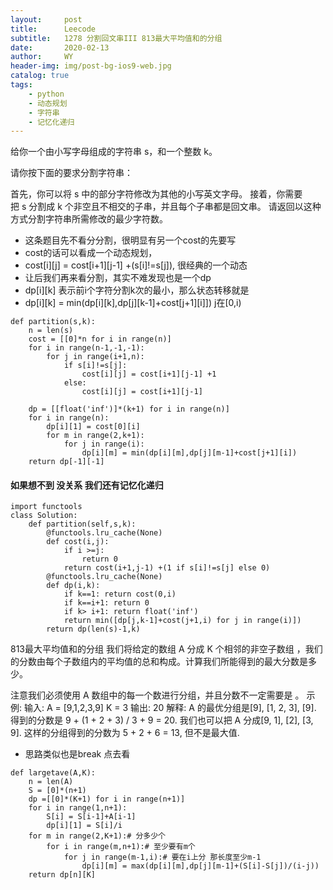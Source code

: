 ```yaml
---
layout:     post
title:      Leecode
subtitle:   1278 分割回文串III 813最大平均值和的分组
date:       2020-02-13
author:     WY
header-img: img/post-bg-ios9-web.jpg
catalog: true
tags:
    - python
    - 动态规划
    - 字符串
    - 记忆化递归
---
```

给你一个由小写字母组成的字符串 s，和一个整数 k。

请你按下面的要求分割字符串：

首先，你可以将 s 中的部分字符修改为其他的小写英文字母。
接着，你需要把 s 分割成 k 个非空且不相交的子串，并且每个子串都是回文串。
请返回以这种方式分割字符串所需修改的最少字符数。

- 这条题目先不看分分割，很明显有另一个cost的先要写
- cost的话可以看成一个动态规划，
- cost[i][j] = cost[i+1][j-1] +(s[i]!=s[j]), 很经典的一个动态
- 让后我们再来看分割，其实不难发现也是一个dp
- dp[i][k] 表示前i个字符分割k次的最小，那么状态转移就是
- dp[i][k] = min(dp[i][k],dp[j][k-1]+cost[j+1][i]])   j在[0,i)

```
def partition(s,k):
    n = len(s)
    cost = [[0]*n for i in range(n)]
    for i in range(n-1,-1,-1):
        for j in range(i+1,n):
            if s[i]!=s[j]:
                cost[i][j] = cost[i+1][j-1] +1
            else:
                cost[i][j] = cost[i+1][j-1]

    dp = [[float('inf')]*(k+1) for i in range(n)]
    for i in range(n):
        dp[i][1] = cost[0][i]
        for m in range(2,k+1):
            for j in range(i):
                dp[i][m] = min(dp[i][m],dp[j][m-1]+cost[j+1][i])
    return dp[-1][-1]  
```

#### 如果想不到 没关系 我们还有记忆化递归
```
import functools
class Solution:
    def partition(self,s,k):
        @functools.lru_cache(None)
        def cost(i,j):
            if i >=j:
                return 0
            return cost(i+1,j-1) +(1 if s[i]!=s[j] else 0)
        @functools.lru_cache(None)
        def dp(i,k):
            if k==1: return cost(0,i)
            if k==i+1: return 0
            if k> i+1: return float('inf')
            return min([dp[j,k-1]+cost(j+1,i) for j in range(i)])
        return dp(len(s)-1,k)
```
813最大平均值和的分组
我们将给定的数组 A 分成 K 个相邻的非空子数组 ，我们的分数由每个子数组内的平均值的总和构成。计算我们所能得到的最大分数是多少。

注意我们必须使用 A 数组中的每一个数进行分组，并且分数不一定需要是
。
示例:
输入: 
A = [9,1,2,3,9]
K = 3
输出: 20
解释: 
A 的最优分组是[9], [1, 2, 3], [9]. 得到的分数是 9 + (1 + 2 + 3) / 3 + 9 = 20.
我们也可以把 A 分成[9, 1], [2], [3, 9].
这样的分组得到的分数为 5 + 2 + 6 = 13, 但不是最大值.
- 思路类似也是break 点去看


```
def largetave(A,K):
    n = len(A)
    S = [0]*(n+1)
    dp =[[0]*(K+1) for i in range(n+1)]
    for i in range(1,n+1):
        S[i] = S[i-1]+A[i-1]
        dp[i][1] = S[i]/i
    for m in range(2,K+1):# 分多少个
        for i in range(m,n+1):# 至少要有m个
            for j in range(m-1,i):# 要在i上分 那长度至少m-1
                dp[i][m] = max(dp[i][m],dp[j][m-1]+(S[i]-S[j])/(i-j))
    return dp[n][K]

```
